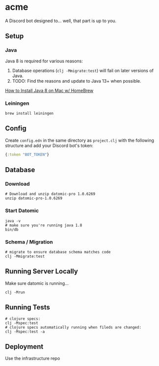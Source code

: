 # acme

A Discord bot designed to... well, that part is up to you.

## Setup

### Java

Java 8 is required for various reasons:

1. Database operations (`clj -Mmigrate:test`) will fail on later versions of Java.
2. TODO: Find the reasons and update to Java 13+ when possible.

[How to Install Java 8 on Mac w/ HomeBrew](https://stackoverflow.com/a/28635465)

### Leiningen

    brew install leiningen

## Config

Create `config.edn` in the same directory as `project.clj` with the following 
structure and add your Discord bot's token:

````clojure
{:token "BOT_TOKEN"}
````

## Database

### Download

    # Download and unzip datomic-pro 1.0.6269
    unzip datomic-pro-1.0.6269

### Start Datomic

    java -v
    # make sure you're running java 1.8
    bin/db

### Schema / Migration

    # migrate to ensure database schema matches code
    clj -Mmigrate:test

## Running Server Locally

Make sure datomic is running...

    clj -Mrun

## Running Tests

    # clojure specs:
    clj -Mspec:test
    # clojure specs automatically running when fileds are changed:
    clj -Mspec:test -a

## Deployment

Use the infrastructure repo
